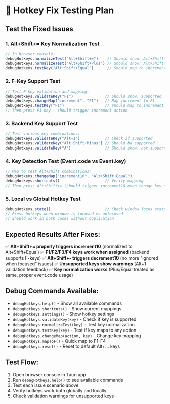 # 🔧 Hotkey Fix Testing Plan

## Test the Fixed Issues

### 1. **Alt+Shift+= Key Normalization Test**
```javascript
// In browser console:
debugHotkeys.normalizeTest("Alt+Shift+=")    // Should show: Alt+Shift+Equal
debugHotkeys.normalizeTest("Alt+Shift+Plus") // Should show: Alt+Shift+Equal
debugHotkeys.testKey("Alt+Shift+Equal")      // Should map to increment10
```

### 2. **F-Key Support Test**
```javascript
// Test F-key validation and mapping:
debugHotkeys.validateKey("F1")              // Should show: supported
debugHotkeys.changeMap("increment", "F1")   // Map increment to F1
debugHotkeys.testKey("F1")                  // Should map to increment
// Then press F1 key - should trigger increment action
```

### 3. **Backend Key Support Test**
```javascript
// Test various key combinations:
debugHotkeys.validateKey("Alt+1")           // Check if supported
debugHotkeys.validateKey("Alt+Shift+Minus") // Should be supported
debugHotkeys.validateKey("A")               // Should show: not supported
```

### 4. **Key Detection Test (Event.code vs Event.key)**
```javascript
// Map to test Alt+Shift combinations:
debugHotkeys.changeMap("increment10", "Alt+Shift+Equal")
debugHotkeys.shortcuts()                    // Verify mapping
// Then press Alt+Shift+= (should trigger increment10 even though key shows as "+")
```

### 5. **Local vs Global Hotkey Test**
```javascript
debugHotkeys.state()                        // Check window focus status
// Press hotkeys when window is focused vs unfocused
// Should work in both cases without duplication
```

## Expected Results After Fixes:

✅ **Alt+Shift+= properly triggers increment10** (normalized to Alt+Shift+Equal)
✅ **F1/F2/F3/F4 keys work when assigned** (backend supports F-keys)
✅ **Alt+Shift+- triggers decrement10** (no more "ignored when focused" issues)
✅ **Unsupported keys show warnings** (Alt+1 validation feedback)
✅ **Key normalization works** (Plus/Equal treated as same, proper event.code usage)

## Debug Commands Available:
- `debugHotkeys.help()` - Show all available commands
- `debugHotkeys.shortcuts()` - Show current mappings
- `debugHotkeys.settings()` - Show hotkey settings
- `debugHotkeys.validateKey(key)` - Check if key is supported
- `debugHotkeys.normalizeTest(key)` - Test key normalization
- `debugHotkeys.testKey(key)` - Test if key maps to any action
- `debugHotkeys.changeMap(action, key)` - Change key mapping
- `debugHotkeys.mapToF()` - Quick map to F1-F4
- `debugHotkeys.reset()` - Reset to default Alt+... keys

## Test Flow:
1. Open browser console in Tauri app
2. Run `debugHotkeys.help()` to see available commands
3. Test each issue scenario above
4. Verify hotkeys work both globally and locally
5. Check validation warnings for unsupported keys
